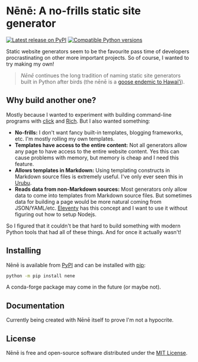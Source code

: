 # Nēnē: A no-frills static site generator

[![Latest release on PyPI](https://img.shields.io/pypi/v/nene.svg?style=flat-square)][pypi]
[![Compatible Python versions](https://img.shields.io/pypi/pyversions/nene.svg?style=flat-square)][pypi]

Static website generators seem to be the favourite pass time of developers
procrastinating on other more important projects.
So of course, I wanted to try making my own!

> *Nēnē* continues the long tradition of naming static site generators built in
> Python after birds (the nēnē is a [goose endemic to Hawai'i][nene-goose]).

## Why build another one?

Mostly because I wanted to experiment with building command-line programs with
[click][click] and [Rich][rich].
But I also wanted something:

* **No-frills:** I don't want fancy built-in templates, blogging frameworks,
  etc. I'm mostly rolling my own templates.
* **Templates have access to the entire content:** Not all generators allow any
  page to have access to the entire website content. Yes this can cause
  problems with memory, but memory is cheap and I need this feature.
* **Allows templates in Markdown:** Using templating constructs in Markdown
  source files is extremely useful. I've only ever seen this in [Urubu][urubu].
* **Reads data from non-Markdown sources:** Most generators only allow data to
  come into templates from Markdown source files. But sometimes data for
  building a page would be more natural coming from JSON/YAML/etc.
  [Eleventy][11ty] has this concept and I want to use it without figuring out
  how to setup Nodejs.

So I figured that it couldn't be that hard to build something with modern
Python tools that had all of these things.
And for once it actually wasn't!

## Installing

Nēnē is available from [PyPI][pypi] and can be installed with [pip][pip]:

```bash
python -m pip install nene
```

A conda-forge package may come in the future (or maybe not).

## Documentation

Currently being created with Nēnē itself to prove I'm not a hypocrite.

## License

Nēnē is free and open-source software distributed under the
[MIT License](LICENSE.txt).

[nene-goose]: https://www.nps.gov/havo/learn/nature/nene.htm
[click]: https://github.com/pallets/click/
[rich]: https://github.com/willmcgugan/rich/
[urubu]: https://github.com/jandecaluwe/urubu
[11ty]: https://github.com/11ty/eleventy
[pypi]: https://pypi.org/project/nene/
[pip]: https://github.com/pypa/pip
